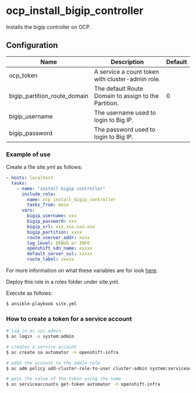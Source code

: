 # ocp_install_bigip_controller

Installs the bigip controller on OCP.

## Configuration

| Name | Description | Default |
|---|---|---|
| ocp_token | A service a count token with cluster-admin role. | |
| bigip_partition_route_domain | The default Route Domain to assign to the Partition. | 0 |
| bigip_username | The username used to login to Big IP. |
| bigip_password | The password used to login to Big IP. |

### Example of use

Create a file site.yml as follows:

```yaml
- hosts: localhost
  tasks: 
    - name: "install bigip controller"
      include_role: 
        name: ocp_install_bigip_controller
        tasks_from: main
      vars:
        bigip_username: xxx
        bigip_password: xxx
        bigip_url: xxx.xxx.xxx.xxx
        bigip_partition: xxxx
        route_vserver_addr: xxxx
        log_level: DEBUG or INFO
        openshift_sdn_name: xxxxx
        default_server_ssl: xxxxx
        route_label: xxxxx
```
     
For more information on what these variables are for look [here](https://clouddocs.f5.com/products/connectors/k8s-bigip-ctlr/latest).

Deploy this role in a roles folder under site.yml.

Execute as follows:

```bash
$ ansible-playbook site.yml
```  
 
<a name="ocp-token"></a>
### How to create a token for a service account

```bash
# log in as sys admin
$ oc login -u system:admin

# creates a service account
$ oc create sa automator -n openshift-infra

# adds the account to the admin role
$ oc adm policy add-cluster-role-to-user cluster-admin system:serviceaccount:openshift-infra:automator

# gets the value of the token using the name
$ oc serviceaccounts get-token automator -n openshift-infra
```
